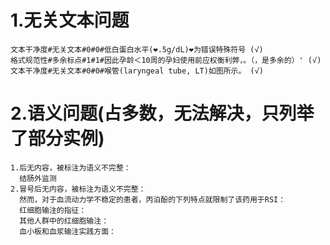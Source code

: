 # 1.无关文本问题
    文本干净度#无关文本#0#0#低白蛋白水平(❤️.5g/dL)❤️为错误特殊符号 (√)
    格式规范性#多余标点#1#1#因此孕龄＜10周的孕妇使用前应权衡利弊，。（，是多余的）' (√)
    文本干净度#无关文本#0#0#喉管(laryngeal tube, LT)如图所示。 (√)
# 2.语义问题(占多数，无法解决，只列举了部分实例)
    1.后无内容，被标注为语义不完整：
      结肠外监测
    2.冒号后无内容，被标注为语义不完整：
      然而，对于血流动力学不稳定的患者，丙泊酚的下列特点就限制了该药用于RSI：
      红细胞输注的指征：
      其他人群中的红细胞输注：
      血小板和血浆输注实践方面：